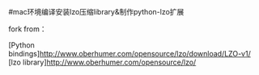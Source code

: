 #mac环境编译安装lzo压缩library&制作python-lzo扩展

fork from：

[Python bindings]http://www.oberhumer.com/opensource/lzo/download/LZO-v1/
[lzo library]http://www.oberhumer.com/opensource/lzo/


